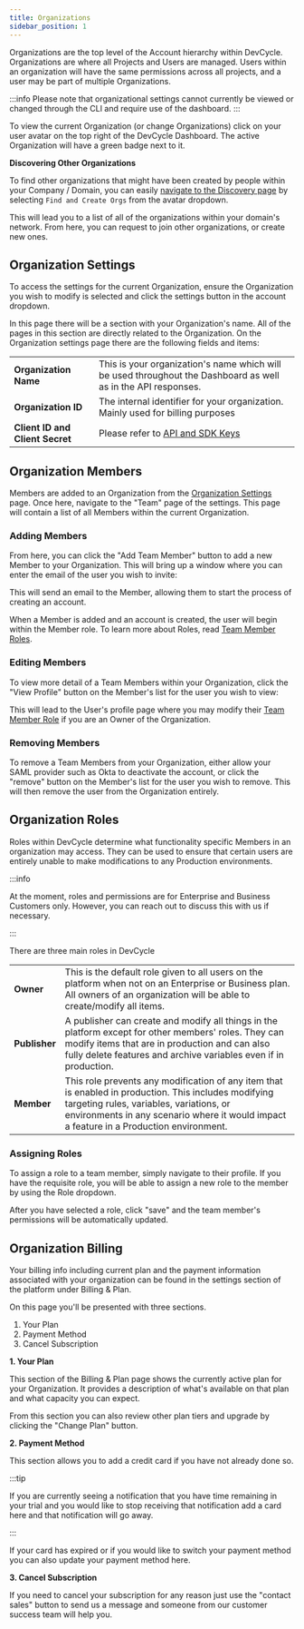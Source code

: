 ```yaml
---
title: Organizations
sidebar_position: 1
---
```


Organizations are the top level of the Account hierarchy within DevCycle. Organizations are where all Projects and Users are managed. Users within an organization will have the same permissions across all projects, and a user may be part of multiple Organizations.

:::info
Please note that organizational settings cannot currently be viewed or changed through the CLI and require use of the dashboard.
:::

To view the current Organization (or change Organizations) click on your user avatar on the top right of the DevCycle Dashboard. The active Organization will have a green badge next to it. 

**Discovering Other Organizations**

To find other organizations that might have been created by people within your Company / Domain, you can easily [navigate to the Discovery page](https://app.devcycle.com/organizationDiscovery) by selecting `Find and Create Orgs` from the avatar dropdown.

This will lead you to a list of all of the organizations within your domain's network. From here, you can request to join other organizations, or create new ones.

## Organization Settings

To access the settings for the current Organization, ensure the Organization you wish to modify is selected and click the settings button in the account dropdown. 

In this page there will be a section with your Organization's name. All of the pages in this section are directly related to the Organization. On the Organization settings page there are the following fields and items:

|        |                            |
|--------|----------------------------|
| **Organization Name** | This is your organization's name which will be used throughout the Dashboard as well as in the API responses. |
| **Organization ID** | The internal identifier for your organization. Mainly used for billing purposes |
| **Client ID and Client Secret** | Please refer to [API and SDK Keys](/essentials/keys) |


## Organization Members

Members are added to an Organization from the [Organization Settings](#organization-settings) page. Once here, navigate to the "Team" page of the settings. This page will contain a list of all Members within the current Organization. 

### Adding Members
From here, you can click the "Add Team Member" button to add a new Member to your Organization. This will bring up a window where you can enter the email of the user you wish to invite: 

This will send an email to the Member, allowing them to start the process of creating an account.

When a Member is added and an account is created, the user will begin within the Member role. To learn more about Roles, read [Team Member Roles](#organization-roles).

### Editing Members

To view more detail of a Team Members within your Organization, click the "View Profile" button on the Member's list for the user you wish to view:

This will lead to the User's profile page where you may modify their [Team Member Role](#roles) if you are an Owner of the Organization.

### Removing Members

To remove a Team Members from your Organization, either allow your SAML provider such as Okta to deactivate the account, or click the "remove" button on the Member's list for the user you wish to remove. This will then remove the user from the Organization entirely.

## Organization Roles

Roles within DevCycle determine what functionality specific Members in an organization may access. They can be used to ensure that certain users are entirely unable to make modifications to any Production environments.

:::info

At the moment, roles and permissions are for Enterprise and Business Customers only. However, you can reach out to discuss this with us if necessary.

:::

There are three main roles in DevCycle

|        |                            |
|--------|----------------------------|
| **Owner** | This is the default role given to all users on the platform when not on an Enterprise or Business plan. All owners of an organization will be able to create/modify all items. |
| **Publisher** | A publisher can create and modify all things in the platform except for other members' roles. They can modify items that are in production and can also fully delete features and archive variables even if in production. |
| **Member** | This role prevents any modification of any item that is enabled in production. This includes modifying targeting rules, variables, variations, or environments in any scenario where it would impact a feature in a Production environment. |

### Assigning Roles

To assign a role to a team member, simply navigate to their profile. If you have the requisite role, you will be able to assign a new role to the member by using the Role dropdown.

After you have selected a role, click "save" and the team member's permissions will be automatically updated.

## Organization Billing

Your billing info including current plan and the payment information associated with your organization can be found in the settings section of the platform under Billing & Plan.

On this page you'll be presented with three sections.

1. Your Plan
2. Payment Method
3. Cancel Subscription

**1. Your Plan**

This section of the Billing & Plan page shows the currently active plan for your Organization. It provides a description of what's available on that plan and what capacity you can expect.

From this section you can also review other plan tiers and upgrade by clicking the "Change Plan" button.

**2. Payment Method**

This section allows you to add a credit card if you have not already done so.

:::tip

If you are currently seeing a notification that you have time remaining in your trial and you would like to stop receiving that notification add a card here and that notification will go away.

:::

If your card has expired or if you would like to switch your payment method you can also update your payment method here.

**3. Cancel Subscription**

If you need to cancel your subscription for any reason just use the "contact sales" button to send us a message and someone from our customer success team will help you.